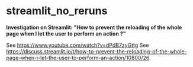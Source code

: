 # streamlit_no_reruns


**Investigation on Streamlit: "How to prevent the reloading of the whole page when I let the user to perform an action ?"**


See https://www.youtube.com/watch?v=dPdB7zyGttg
See https://discuss.streamlit.io/t/how-to-prevent-the-reloading-of-the-whole-page-when-i-let-the-user-to-perform-an-action/10800/26




